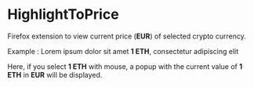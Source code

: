 # HighlightToPrice

Firefox extension to view current price (**EUR**) of selected crypto currency.

Example : Lorem ipsum dolor sit amet **1 ETH**, consectetur adipiscing elit

Here, if you select **1 ETH** with mouse, a popup with the current value of **1 ETH** in **EUR** will be displayed.
